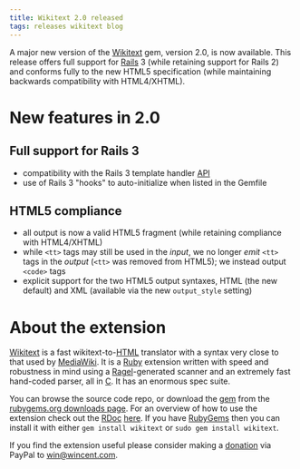 ```yaml
---
title: Wikitext 2.0 released
tags: releases wikitext blog
---
```


A major new version of the [Wikitext](/wiki/Wikitext) gem, version 2.0, is now available. This release offers full support for [Rails](/wiki/Rails) 3 (while retaining support for Rails 2) and conforms fully to the new HTML5 specification (while maintaining backwards compatibility with HTML4/XHTML).

# New features in 2.0

## Full support for Rails 3

-   compatibility with the Rails 3 template handler [API](/wiki/API)
-   use of Rails 3 "hooks" to auto-initialize when listed in the Gemfile

## HTML5 compliance

-   all output is now a valid HTML5 fragment (while retaining compliance with HTML4/XHTML)
-   while `<tt>` tags may still be used in the _input_, we no longer _emit_ `<tt>` tags in the _output_ (`<tt>` was removed from HTML5); we instead output `<code>` tags
-   explicit support for the two HTML5 output syntaxes, HTML (the new default) and XML (available via the new `output_style` setting)

# About the extension

[Wikitext](/wiki/Wikitext) is a fast wikitext-to-[HTML](/wiki/HTML) translator with a syntax very close to that used by [MediaWiki](/wiki/MediaWiki). It is a [Ruby](/wiki/Ruby) extension written with speed and robustness in mind using a [Ragel](/wiki/Ragel)-generated scanner and an extremely fast hand-coded parser, all in [C](/wiki/C). It has an enormous spec suite.

You can browse the source code repo, or download the [gem](/wiki/gem) from the [rubygems.org downloads page](http://rubygems.org/gems/wikitext). For an overview of how to use the extension check out the [RDoc](/wiki/RDoc) [here](http://wikitext.rubyforge.org/). If you have [RubyGems](/wiki/RubyGems) then you can install it with either `gem install wikitext` or `sudo gem install wikitext`.

If you find the extension useful please consider making a [donation](https://www.paypal.com/cgi-bin/webscr?cmd=_xclick&business=win@wincent.com&item_name=Wikitext+donation&no_note=1&currency_code=EUR&lc=GB) via PayPal to <win@wincent.com>.
